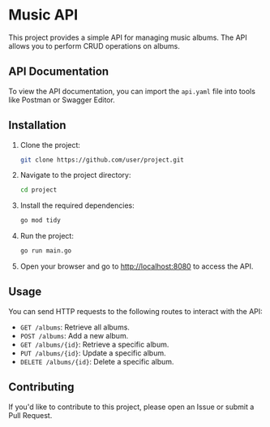 # Music API

This project provides a simple API for managing music albums. The API allows you to perform CRUD operations on albums.

## API Documentation

To view the API documentation, you can import the `api.yaml` file into tools like Postman or Swagger Editor.

## Installation

1. Clone the project:

    ```bash
    git clone https://github.com/user/project.git
    ```

2. Navigate to the project directory:

    ```bash
    cd project
    ```

3. Install the required dependencies:

    ```bash
    go mod tidy
    ```

4. Run the project:

    ```bash
    go run main.go
    ```

5. Open your browser and go to [http://localhost:8080](http://localhost:8080) to access the API.

## Usage

You can send HTTP requests to the following routes to interact with the API:

- `GET /albums`: Retrieve all albums.
- `POST /albums`: Add a new album.
- `GET /albums/{id}`: Retrieve a specific album.
- `PUT /albums/{id}`: Update a specific album.
- `DELETE /albums/{id}`: Delete a specific album.

## Contributing

If you'd like to contribute to this project, please open an Issue or submit a Pull Request.